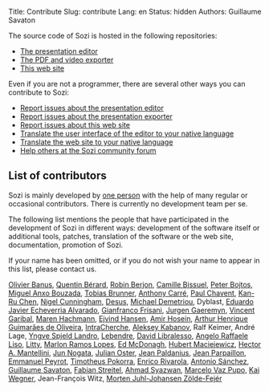 Title: Contribute
Slug: contribute
Lang: en
Status: hidden
Authors: Guillaume Savaton

The source code of Sozi is hosted in the following repositories:

* [The presentation editor](https://github.com/senshu/Sozi)
* [The PDF and video exporter](https://github.com/senshu/Sozi-export)
* [This web site](https://github.com/senshu/Sozi-website)

Even if you are not a programmer, there are several other ways you can contribute to Sozi:

* [Report issues about the presentation editor](https://github.com/senshu/Sozi/issues)
* [Report issues about the presentation exporter](https://github.com/senshu/Sozi-export/issues)
* [Report issues about this web site](https://github.com/senshu/Sozi-website/issues)
* [Translate the user interface of the editor to your native language](|filename|translate-editor.md)
* [Translate the web site to your native language](|filename|translate-web-site.md)
* [Help others at the Sozi community forum](/community)

List of contributors
--------------------

Sozi is mainly developed by [one person](http://guillaume.baierouge.fr)
with the help of many regular or occasional contributors.
There is currently no development team per se.

The following list mentions the people that have participated in the development of Sozi
in different ways: development of the software itself or additional tools, patches,
translation of the software or the web site, documentation, promotion of Sozi.

If your name has been omitted, or if you do not wish your name to appear in this list,
please contact us.

[Olivier Banus](https://launchpad.net/~sunab),
[Quentin Bérard](https://github.com/quent57),
[Robin Berjon](https://github.com/darobin),
[Camille Bissuel](http://nylnook.com),
[Peter Bojtos](https://launchpad.net/~peter-bojtos),
[Miguel Anxo Bouzada](https://launchpad.net/~mbouzada),
[Tobias Brunner](https://github.com/tobiasbrunner),
[Anthony Carré](yeknan.free.fr),
[Paul Chavent](http://paul.chavent.free.fr/),
[Kan-Ru Chen](https://github.com/kanru),
[Nigel Cunningham](https://github.com/NigelCunningham),
[Desus](https://launchpad.net/~deesus),
[Michael Demetriou](http://www.qwazix.com/),
Dyblast,
[Eduardo Javier Echeverria Alvarado](https://launchpad.net/~echevemaster),
[Gianfranco Frisani](https://launchpad.net/~gfrisani),
[Jurgen Gaeremyn](http://jurgen.gaeremyn.be/),
[Vincent Garibal](https://github.com/VincentGaribal),
[Maren Hachmann](https://launchpad.net/~marenhachmann),
[Ejvind Hansen](https://launchpad.net/~ejvindh),
[Amir Hosein](https://launchpad.net/~amirhosein),
[Arthur Henrique Guimarães de Oliveira](https://launchpad.net/~warthur2),
[IntraCherche](https://github.com/IntraCherche),
[Aleksey Kabanov](https://launchpad.net/~ak099),
Ralf Keimer,
André Lage,
[Yngve Spjeld Landro](https://launchpad.net/~yslandro),
[Lebendre](https://github.com/lebendre),
[David Libralesso](https://github.com/Dvvd),
[Angelo Raffaele Liso](https://launchpad.net/~angeloliso85),
[Litty](https://launchpad.net/~litty),
[Marlon Ramos Lopes](https://launchpad.net/~m-r-lopes),
[Ed McDonagh](https://github.com/edmcdonagh),
[Hubert Maciejewicz](https://launchpad.net/~hu2bert),
[Hector A. Mantellini](https://launchpad.net/~xombra),
[Jun Nogata](https://launchpad.net/~nogajun),
[Julian Oster](https://github.com/jlnostr),
[Jean Paldanius](https://launchpad.net/~9-human),
[Jean Parpaillon](https://github.com/jeanparpaillon),
[Emmanuel Peyrot](http://linkmauve.fr/),
[Timotheus Pokorra](https://github.com/tpokorra),
[Enrico Rivarola](https://github.com/henrythebuilder),
[Antonio Sánchez](https://launchpad.net/~introlinux),
[Guillaume Savaton](http://guillaume.baierouge.fr),
[Fabian Streitel](https://github.com/karottenreibe),
[Ahmad Syazwan](https://github.com/asyazwan),
[Marcelo Vaz Pupo](https://github.com/guripreto),
[Kai Wegner](https://github.com/kai-wegner),
Jean-François Witz,
[Morten Juhl-Johansen Zölde-Fejér](https://launchpad.net/~mjjzf)
